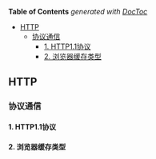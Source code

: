 <!-- START doctoc generated TOC please keep comment here to allow auto update -->
<!-- DON'T EDIT THIS SECTION, INSTEAD RE-RUN doctoc TO UPDATE -->
**Table of Contents**  *generated with [DocToc](https://github.com/thlorenz/doctoc)*

- [HTTP](#http)
  - [协议通信](#%E5%8D%8F%E8%AE%AE%E9%80%9A%E4%BF%A1)
    - [1. HTTP1.1协议](#1-http11%E5%8D%8F%E8%AE%AE)
    - [2. 浏览器缓存类型](#2-%E6%B5%8F%E8%A7%88%E5%99%A8%E7%BC%93%E5%AD%98%E7%B1%BB%E5%9E%8B)

<!-- END doctoc generated TOC please keep comment here to allow auto update -->



## HTTP

### 协议通信

#### 1. HTTP1.1协议

#### 2. 浏览器缓存类型